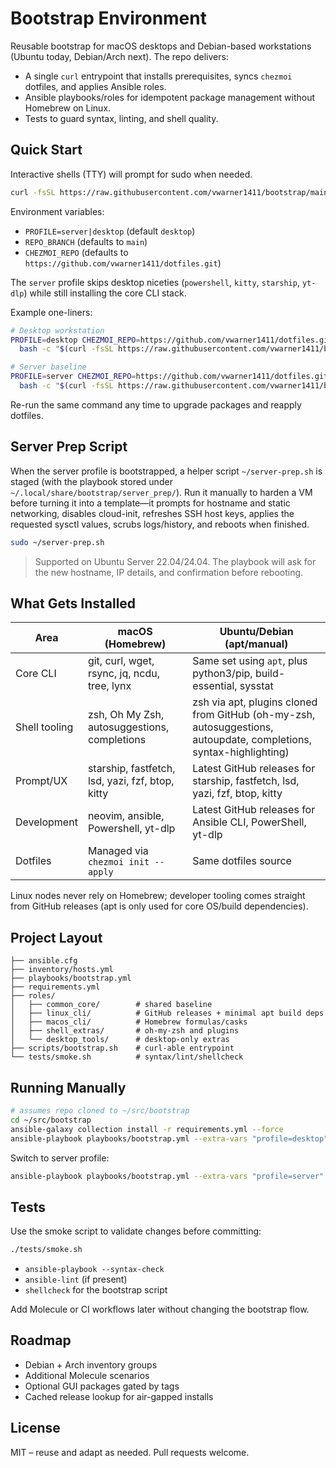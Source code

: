 # Bootstrap Environment

Reusable bootstrap for macOS desktops and Debian-based workstations (Ubuntu today, Debian/Arch next). The repo delivers:

- A single `curl` entrypoint that installs prerequisites, syncs `chezmoi` dotfiles, and applies Ansible roles.
- Ansible playbooks/roles for idempotent package management without Homebrew on Linux.
- Tests to guard syntax, linting, and shell quality.

## Quick Start

Interactive shells (TTY) will prompt for sudo when needed.

```bash
curl -fsSL https://raw.githubusercontent.com/vwarner1411/bootstrap/main/scripts/bootstrap.sh | bash
```

Environment variables:

- `PROFILE=server|desktop` (default `desktop`)
- `REPO_BRANCH` (defaults to `main`)
- `CHEZMOI_REPO` (defaults to `https://github.com/vwarner1411/dotfiles.git`)

The `server` profile skips desktop niceties (`powershell`, `kitty`, `starship`, `yt-dlp`) while still installing the core CLI stack.

Example one-liners:

```bash
# Desktop workstation
PROFILE=desktop CHEZMOI_REPO=https://github.com/vwarner1411/dotfiles.git \
  bash -c "$(curl -fsSL https://raw.githubusercontent.com/vwarner1411/bootstrap/main/scripts/bootstrap.sh)"

# Server baseline
PROFILE=server CHEZMOI_REPO=https://github.com/vwarner1411/dotfiles.git \
  bash -c "$(curl -fsSL https://raw.githubusercontent.com/vwarner1411/bootstrap/main/scripts/bootstrap.sh)"
```

Re-run the same command any time to upgrade packages and reapply dotfiles.

## Server Prep Script

When the server profile is bootstrapped, a helper script `~/server-prep.sh` is staged (with the playbook stored under `~/.local/share/bootstrap/server_prep/`). Run it manually to harden a VM before turning it into a template—it prompts for hostname and static networking, disables cloud-init, refreshes SSH host keys, applies the requested sysctl values, scrubs logs/history, and reboots when finished.

```bash
sudo ~/server-prep.sh
```

> Supported on Ubuntu Server 22.04/24.04. The playbook will ask for the new hostname, IP details, and confirmation before rebooting.

## What Gets Installed

| Area                | macOS (Homebrew)                              | Ubuntu/Debian (apt/manual)                                        |
|---------------------|-----------------------------------------------|-------------------------------------------------------------------|
| Core CLI            | git, curl, wget, rsync, jq, ncdu, tree, lynx  | Same set using `apt`, plus python3/pip, build-essential, sysstat  |
| Shell tooling       | zsh, Oh My Zsh, autosuggestions, completions  | zsh via apt, plugins cloned from GitHub (oh-my-zsh, autosuggestions, autoupdate, completions, syntax-highlighting) |
| Prompt/UX           | starship, fastfetch, lsd, yazi, fzf, btop, kitty | Latest GitHub releases for starship, fastfetch, lsd, yazi, fzf, btop, kitty |
| Development         | neovim, ansible, Powershell, yt-dlp           | Latest GitHub releases for Ansible CLI, PowerShell, yt-dlp        |
| Dotfiles            | Managed via `chezmoi init --apply`            | Same dotfiles source                                              |

Linux nodes never rely on Homebrew; developer tooling comes straight from GitHub releases (apt is only used for core OS/build dependencies).

## Project Layout

```
├── ansible.cfg
├── inventory/hosts.yml
├── playbooks/bootstrap.yml
├── requirements.yml
├── roles/
│   ├── common_core/        # shared baseline
│   ├── linux_cli/          # GitHub releases + minimal apt build deps
│   ├── macos_cli/          # Homebrew formulas/casks
│   ├── shell_extras/       # oh-my-zsh and plugins
│   └── desktop_tools/      # desktop-only extras
├── scripts/bootstrap.sh    # curl-able entrypoint
└── tests/smoke.sh          # syntax/lint/shellcheck
```

## Running Manually

```bash
# assumes repo cloned to ~/src/bootstrap
cd ~/src/bootstrap
ansible-galaxy collection install -r requirements.yml --force
ansible-playbook playbooks/bootstrap.yml --extra-vars "profile=desktop" --ask-become-pass
```

Switch to server profile:

```bash
ansible-playbook playbooks/bootstrap.yml --extra-vars "profile=server" --ask-become-pass
```

## Tests

Use the smoke script to validate changes before committing:

```bash
./tests/smoke.sh
```

- `ansible-playbook --syntax-check`
- `ansible-lint` (if present)
- `shellcheck` for the bootstrap script

Add Molecule or CI workflows later without changing the bootstrap flow.

## Roadmap

- Debian + Arch inventory groups
- Additional Molecule scenarios
- Optional GUI packages gated by tags
- Cached release lookup for air-gapped installs

## License

MIT – reuse and adapt as needed. Pull requests welcome.
